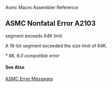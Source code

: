 Asmc Macro Assembler Reference

## ASMC Nonfatal Error A2103

segment exceeds 64K limit

A 16-bit segment exceeded the size limit of 64K.

_* ML 6.0 compatible error_

#### See Also

[ASMC Error Messages](readme.md)